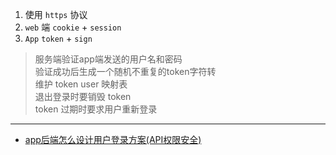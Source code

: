 1. 使用 `https` 协议
2. `web` 端 `cookie` + `session`
3. `App` `token` + `sign`

> 服务端验证app端发送的用户名和密码  
> 验证成功后生成一个随机不重复的token字符转  
> 维护 token user 映射表  
> 退出登录时要销毁 token  
> token 过期时要求用户重新登录


--- 
- [app后端怎么设计用户登录方案(API权限安全)](http://www.mamicode.com/info-detail-523148.html)
